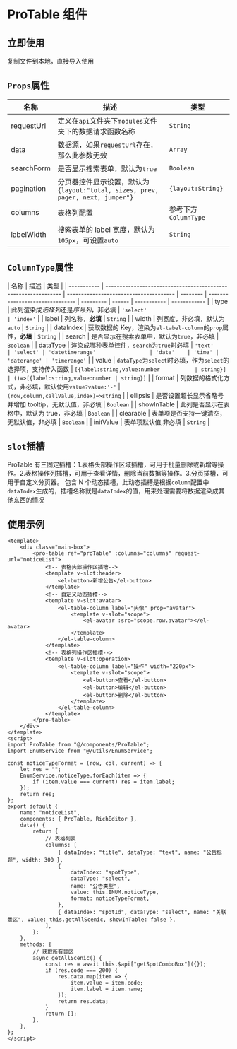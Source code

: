 # ProTable 组件

## 立即使用

复制文件到本地，直接导入使用

## `Props`属性

| 名称       | 描述                                                                           | 类型                  |
| ---------- | ------------------------------------------------------------------------------ | --------------------- |
| requestUrl | 定义在`api`文件夹下`modules`文件夹下的数据请求函数名称                         | `String`              |
| data       | 数据源，如果`requestUrl`存在，那么此参数无效                                   | `Array`               |
| searchForm | 是否显示搜索表单，默认为`true`                                                 | `Boolean`             |
| pagination | 分页器控件显示设置，默认为`{layout:"total, sizes, prev, pager, next, jumper"}` | `{layout:String}`     |
| columns    | 表格列配置                                                                     | 参考下方 `ColumnType` |
| labelWidth | 搜索表单的 label 宽度，默认为`105px`，可设置`auto`                             | `String`              |

## `ColumnType`属性

| 名称        | 描述                                                           | 类型                                   |
| ----------- | -------------------------------------------------------------- | -------------------------------------- | -------- | ------------------------------- | --------- | ------ | ----------- | ------------ |
| type        | 此列渲染成*选择列*还是*序号列*，非必填                         | `'select'                              | 'index'` |
| label       | 列名称，**必填**                                               | `String`                               |
| width       | 列宽度，非必填，默认为`auto`                                   | `String`                               |
| dataIndex   | 获取数据的 Key，渲染为`el-tabel-column`的`prop`属性，**必填**  | `String`                               |
| search      | 是否显示在搜索表单中，默认为`true`，非必填                     | `Boolean`                              |
| dataType    | 渲染成哪种表单控件，`search`为`true`时必填                     | `'text'                                | 'select' | 'datetimerange'                 | 'date'    | 'time' | 'daterange' | 'timerange'` |
| value       | `dataType`为`select`时必填，作为`select`的选择项，支持传入函数 | `[{label:string,value:number           | string}] | ()=>[{label:string,value:number | string}]` |
| format      | 列数据的格式化方式，非必填，默认使用`value?value:'-'`          | `(row,column,callValue,index)=>string` |
| ellipsis    | 是否设置超长显示省略号并增加 tooltip，无默认值，非必填         | `Boolean`                              |
| showInTable | 此列是否显示在表格中，默认为 true，非必填                      | `Boolean`                              |
| clearable   | 表单项是否支持一键清空，无默认值，非必填                       | `Boolean`                              |
| initValue   | 表单项默认值,非必填                                            | `String`                               |

## `slot`插槽

ProTable 有三固定插槽：1.表格头部操作区域插槽，可用于批量删除或新增等操作。2.表格操作列插槽，可用于查看详情，删除当前数据等操作。3.分页插槽，可用于自定义分页器。
包含 N 个动态插槽，此动态插槽是根据`column`配置中`dataIndex`生成的，插槽名称就是`dataIndex`的值，用来处理需要将数据渲染成其他东西的情况

## 使用示例

```vue
<template>
	<div class="main-box">
		<pro-table ref="proTable" :columns="columns" request-url="noticeList">
			<!-- 表格头部操作区插槽-->
			<template v-slot:header>
				<el-button>新增公告</el-button>
			</template>
			<!-- 自定义动态插槽-->
			<template v-slot:avatar>
				<el-table-column label="头像" prop="avatar">
					<template v-slot="scope">
						<el-avatar :src="scope.row.avatar"></el-avatar>
					</template>
				</el-table-column>
			</template>
			<!-- 表格列操作区插槽-->
			<template v-slot:operation>
				<el-table-column label="操作" width="220px">
					<template v-slot="scope">
						<el-button>查看</el-button>
						<el-button>编辑</el-button>
						<el-button>删除</el-button>
					</template>
				</el-table-column>
			</template>
		</pro-table>
	</div>
</template>
<script>
import ProTable from "@/components/ProTable";
import EnumService from "@/utils/EnumService";

const noticeTypeFormat = (row, col, current) => {
	let res = "";
	EnumService.noticeType.forEach(item => {
		if (item.value === current) res = item.label;
	});
	return res;
};
export default {
	name: "noticeList",
	components: { ProTable, RichEditor },
	data() {
		return {
			// 表格列表
			columns: [
				{ dataIndex: "title", dataType: "text", name: "公告标题", width: 300 },
				{
					dataIndex: "spotType",
					dataType: "select",
					name: "公告类型",
					value: this.ENUM.noticeType,
					format: noticeTypeFormat,
				},
				{ dataIndex: "spotId", dataType: "select", name: "关联景区", value: this.getAllScenic, showInTable: false },
			],
		};
	},
	methods: {
		// 获取所有景区
		async getAllScenic() {
			const res = await this.$api["getSpotComboBox"]({});
			if (res.code === 200) {
				res.data.map(item => {
					item.value = item.code;
					item.label = item.name;
				});
				return res.data;
			}
			return [];
		},
	},
};
</script>
```
